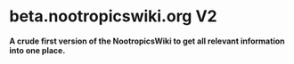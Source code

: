 # beta.nootropicswiki.org V2

**A crude first version of the NootropicsWiki to get all relevant information into one place.**
